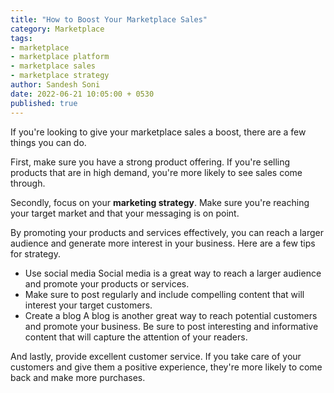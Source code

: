 ```yaml
---
title: "How to Boost Your Marketplace Sales"
category: Marketplace
tags:
- marketplace
- marketplace platform
- marketplace sales
- marketplace strategy
author: Sandesh Soni
date: 2022-06-21 10:05:00 + 0530
published: true
---
```


If you're looking to give your marketplace sales a boost, there are a few things you can do. 

First, make sure you have a strong product offering. If you're selling products that are in high demand, you're more likely to see sales come through. 

Secondly, focus on your **marketing strategy**. Make sure you're reaching your target market and that your messaging is on point.   

By promoting your products and services effectively, you can reach a larger audience and generate more interest in your business. 
Here are a few tips for strategy.
-  Use social media Social media is a great way to reach a larger audience and promote your products or services.
- Make sure to post regularly and include compelling content that will interest your target customers. 
-  Create a blog A blog is another great way to reach potential customers and promote your business. Be sure to post interesting and informative content that will capture the attention of your readers.

And lastly, provide excellent customer service. 
If you take care of your customers and give them a positive experience, they're more likely to come back and make more purchases.

